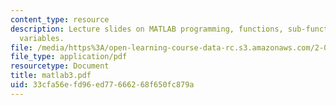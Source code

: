 ```yaml
---
content_type: resource
description: Lecture slides on MATLAB programming, functions, sub-functions, and global
  variables.
file: /media/https%3A/open-learning-course-data-rc.s3.amazonaws.com/2-003j-dynamics-and-control-i-fall-2007/33cfa56efd96ed77666268f650fc879a_matlab3.pdf
file_type: application/pdf
resourcetype: Document
title: matlab3.pdf
uid: 33cfa56e-fd96-ed77-6662-68f650fc879a
---
```

